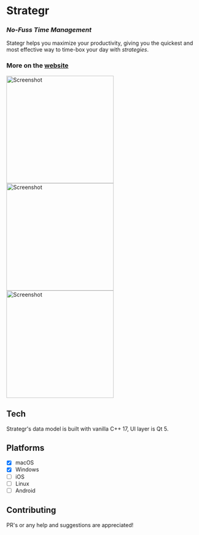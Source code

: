 # Strategr
### *No-Fuss Time Management*

Stategr helps you maximize your productivity, giving you the quickest and most effective way to time-box your day with *strategies*.

### More on the [website](https://khrykin.github.io/strategr/)

<img src="https://khrykin.github.io/strategr/resources/mac_main_original.png" alt="Screenshot" width="280">  <img src="https://khrykin.github.io/strategr/resources/mac_black_main.png" alt="Screenshot" width="280"> <img src="https://khrykin.github.io/strategr/resources/win_main.png" alt="Screenshot" width="280">



## Tech
Strategr's data model is built with vanilla C++ 17, UI layer is Qt 5.

## Platforms
- [x] macOS
- [x] Windows
- [ ] iOS
- [ ] Linux
- [ ] Android

## Contributing
PR's or any help and suggestions are appreciated!
